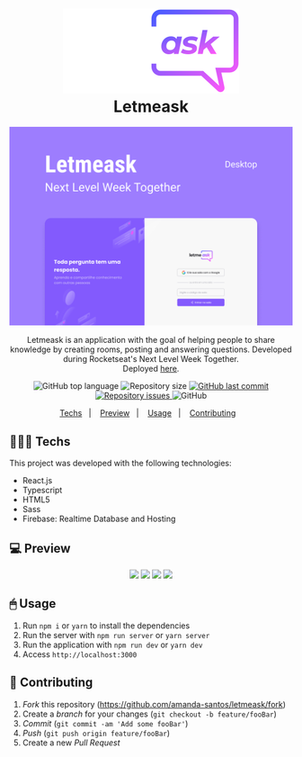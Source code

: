 <h1 align="center">
    <img src="src/assets/images/logo.svg" />
    <br />
    Letmeask
</h1>
<img src="src/assets/images/Capa.png" />
<p align="center">
	Letmeask is an application with the goal of helping people to share knowledge by creating rooms, posting and answering questions. Developed during Rocketseat's Next Level Week Together.
    <br />
    Deployed <a href="https://letmeask-f1a57.web.app/">here</a>.
</p>
<p align="center">
  <img alt="GitHub top language" src="https://img.shields.io/github/languages/top/amanda-santos/letmeask">
  
  <img alt="Repository size" src="https://img.shields.io/github/repo-size/amanda-santos/letmeask">
  
  <a href="https://github.com/amanda-santos/letmeask/commits/master">
    <img alt="GitHub last commit" src="https://img.shields.io/github/last-commit/amanda-santos/letmeask">
  </a>
  
  <a href="https://github.com/amanda-santos/letmeask/issues">
    <img alt="Repository issues" src="https://img.shields.io/github/issues/amanda-santos/letmeask">
  </a>
  
  <img alt="GitHub" src="https://img.shields.io/github/license/amanda-santos/letmeask">
</p>
<p align="center">
  <a href="#-techs">Techs</a>&nbsp;&nbsp;&nbsp;|&nbsp;&nbsp;&nbsp;
  <a href="#-techs">Preview</a>&nbsp;&nbsp;&nbsp;|&nbsp;&nbsp;&nbsp;
  <a href="#-usage">Usage</a>&nbsp;&nbsp;&nbsp;|&nbsp;&nbsp;&nbsp;
  <a href="#-contributing">Contributing</a>&nbsp;&nbsp;&nbsp;
</p>

## 👩🏻‍💻 Techs

This project was developed with the following technologies:

- React.js
- Typescript
- HTML5
- Sass
- Firebase: Realtime Database and Hosting

## 💻 Preview

<p align="center">
  <img src="demo/letmeask1.png" />
  <img src="demo/letmeask2.png" />
  <img src="demo/letmeask3.png" />
  <img src="demo/letmeask4.png" />
</p>

## 🖱 Usage

1. Run `npm i` or `yarn` to install the dependencies
2. Run the server with `npm run server` or `yarn server`
3. Run the application with `npm run dev` or `yarn dev`
4. Access `http://localhost:3000`

## 🤔 Contributing

1. _Fork_ this repository (<https://github.com/amanda-santos/letmeask/fork>)
2. Create a _branch_ for your changes (`git checkout -b feature/fooBar`)
3. _Commit_ (`git commit -am 'Add some fooBar'`)
4. _Push_ (`git push origin feature/fooBar`)
5. Create a new _Pull Request_
